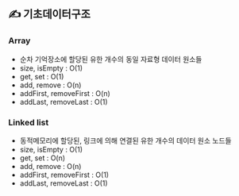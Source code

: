 ## ✍ 기초데이터구조

### Array
- 순차 기억장소에 할당된 유한 개수의 동일 자료형 데이터 원소들
- size, isEmpty : O(1)
- get, set : O(1)
- add, remove : O(n)
- addFirst, removeFirst : O(n)
- addLast, removeLast : O(1)

### Linked list
- 동적메모리에 할당된, 링크에 의해 연결된 유한 개수의 데이터 원소 노드들
- size, isEmpty : O(1)
- get, set : O(n)
- add, remove : O(n)
- addFirst, removeFirst : O(1)
- addLast, removeLast : O(1)
